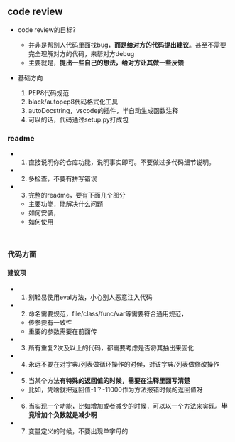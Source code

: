 ## code review

<!-- #region -->
- code review的目标?
    - 并非是帮别人代码里面找bug，**而是给对方的代码提出建议**。甚至不需要完全理解对方的代码，来帮对方debug
    - 主要就是，**提出一些自己的想法，给对方让其做一些反馈**



- 基础方向
    1. PEP8代码规范
    2. black/autopep8代码格式化工具
    3. autoDocstring，vscode的插件，半自动生成函数注释
    4. 可以的话，代码通过setup.py打成包
<!-- #endregion -->

### readme

- 1. 直接说明你的仓库功能，说明事实即可。不要做过多代码细节说明。
- 2. 多检查，不要有拼写错误
- 3. 完整的readme，要有下面几个部分
    - 主要功能，能解决什么问题
    - 如何安装，
    - 如何使用

```python

```

```python

```

### 代码方面

<!-- #region -->
#### 建议项


- 1. 别轻易使用eval方法，小心别人恶意注入代码
- 2. 命名需要规范，file/class/func/var等需要符合通用规范，
    - 传参要有一致性
    - 重要的参数需要在前面传
- 3. 所有重复2次及以上的代码，都需要考虑是否将其抽出来固化
- 4. 永远不要在对字典/列表做循环操作的时候，对该字典/列表做修改操作
- 5. 当某个方法**有特殊的返回值的时候，需要在注释里面写清楚**
    - 比如，凭啥就把返回值-1？-11000作为方法报错时候的返回值呀
- 6. 当实现一个功能，比如增加或者减少的时候，可以以一个方法来实现。**毕竟增加个负数就是减少啊**
- 7. 变量定义的时候，不要出现单字母的
<!-- #endregion -->
